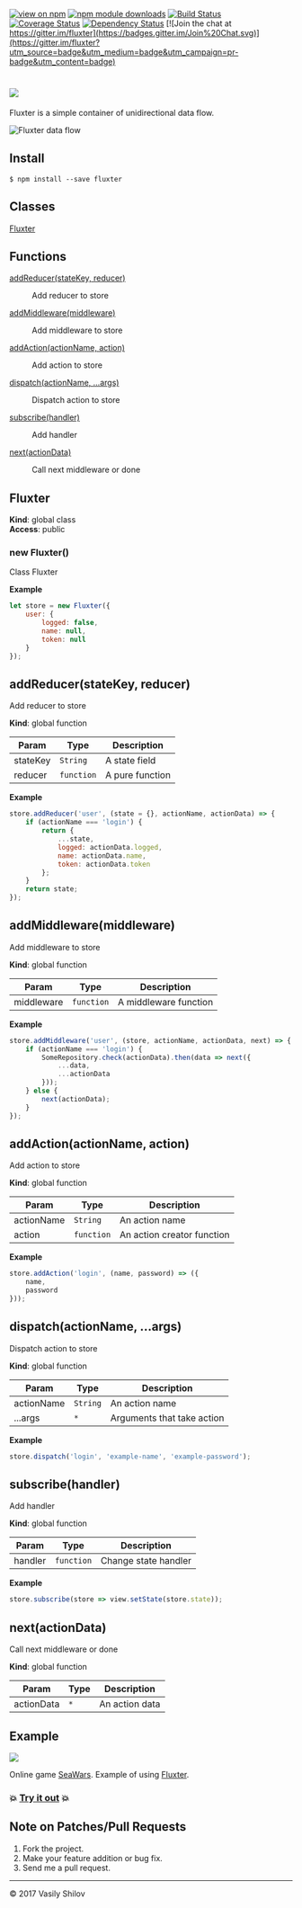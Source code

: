 [![view on npm](http://img.shields.io/npm/v/fluxter.svg)](https://www.npmjs.org/package/fluxter)
[![npm module downloads](http://img.shields.io/npm/dt/fluxter.svg)](https://www.npmjs.org/package/fluxter)
[![Build Status](https://travis-ci.org/uxter/fluxter.svg?branch=master)](https://travis-ci.org/uxter/fluxter)
[![Coverage Status](https://codecov.io/gh/uxter/fluxter/branch/master/graph/badge.svg)](https://codecov.io/gh/uxter/fluxter)
[![Dependency Status](https://david-dm.org/uxter/fluxter.svg)](https://david-dm.org/uxter/fluxter)
[![Join the chat at https://gitter.im/fluxter](https://badges.gitter.im/Join%20Chat.svg)](https://gitter.im/fluxter?utm_source=badge&utm_medium=badge&utm_campaign=pr-badge&utm_content=badge)

# <a href="https://github.com/uxter/fluxter"><img src="https://rawgithub.com/uxter/fluxter/master/logo/fluxter-logo-title-245x60.png"></a>

Fluxter is a simple container of unidirectional data flow.

![Fluxter data flow](https://rawgithub.com/uxter/fluxter/master/fluxter-data-flow.png)

## Install

```
$ npm install --save fluxter
```

## Classes

<dl>
<dt><a href="#Fluxter">Fluxter</a></dt>
<dd></dd>
</dl>

## Functions

<dl>
<dt><a href="#addReducer">addReducer(stateKey, reducer)</a></dt>
<dd><p>Add reducer to store</p>
</dd>
<dt><a href="#addMiddleware">addMiddleware(middleware)</a></dt>
<dd><p>Add middleware to store</p>
</dd>
<dt><a href="#addAction">addAction(actionName, action)</a></dt>
<dd><p>Add action to store</p>
</dd>
<dt><a href="#dispatch">dispatch(actionName, ...args)</a></dt>
<dd><p>Dispatch action to store</p>
</dd>
<dt><a href="#subscribe">subscribe(handler)</a></dt>
<dd><p>Add handler</p>
</dd>
<dt><a href="#next">next(actionData)</a></dt>
<dd><p>Call next middleware or done</p>
</dd>
</dl>

<a name="Fluxter"></a>

## Fluxter
**Kind**: global class  
**Access**: public  
<a name="new_Fluxter_new"></a>

### new Fluxter()
Class Fluxter

**Example**  
```js
let store = new Fluxter({
    user: {
        logged: false,
        name: null,
        token: null
    }
});
```
<a name="addReducer"></a>

## addReducer(stateKey, reducer)
Add reducer to store

**Kind**: global function  

| Param | Type | Description |
| --- | --- | --- |
| stateKey | <code>String</code> | A state field |
| reducer | <code>function</code> | A pure function |

**Example**  
```js
store.addReducer('user', (state = {}, actionName, actionData) => {
    if (actionName === 'login') {
        return {
            ...state,
            logged: actionData.logged,
            name: actionData.name,
            token: actionData.token
        };
    }
    return state;
});
```
<a name="addMiddleware"></a>

## addMiddleware(middleware)
Add middleware to store

**Kind**: global function  

| Param | Type | Description |
| --- | --- | --- |
| middleware | <code>function</code> | A middleware function |

**Example**  
```js
store.addMiddleware('user', (store, actionName, actionData, next) => {
    if (actionName === 'login') {
        SomeRepository.check(actionData).then(data => next({
            ...data,
            ...actionData
        }));
    } else {
        next(actionData);
    }
});
```
<a name="addAction"></a>

## addAction(actionName, action)
Add action to store

**Kind**: global function  

| Param | Type | Description |
| --- | --- | --- |
| actionName | <code>String</code> | An action name |
| action | <code>function</code> | An action creator function |

**Example**  
```js
store.addAction('login', (name, password) => ({
    name,
    password
}));
```
<a name="dispatch"></a>

## dispatch(actionName, ...args)
Dispatch action to store

**Kind**: global function  

| Param | Type | Description |
| --- | --- | --- |
| actionName | <code>String</code> | An action name |
| ...args | <code>\*</code> | Arguments that take action |

**Example**  
```js
store.dispatch('login', 'example-name', 'example-password');
```
<a name="subscribe"></a>

## subscribe(handler)
Add handler

**Kind**: global function  

| Param | Type | Description |
| --- | --- | --- |
| handler | <code>function</code> | Change state handler |

**Example**  
```js
store.subscribe(store => view.setState(store.state));
```
<a name="next"></a>

## next(actionData)
Call next middleware or done

**Kind**: global function  

| Param | Type | Description |
| --- | --- | --- |
| actionData | <code>\*</code> | An action data |


## Example
<a href="https://github.com/uxter/seawars"><img src="https://rawgithub.com/uxter/seawars/master/logo/seawars-logo-title-316x68.png" style="max-width:100%;"></a>

Online game [SeaWars](https://github.com/uxter/seawars). Example of using [Fluxter](https://github.com/uxter/fluxter).

### :boom: [Try it out](https://uxter.github.io/seawars/) :boom:

## Note on Patches/Pull Requests

1. Fork the project.
2. Make your feature addition or bug fix.
3. Send me a pull request.

* * *

&copy; 2017 Vasily Shilov
